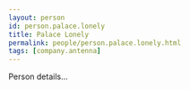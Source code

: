 ```yaml
---
layout: person
id: person.palace.lonely
title: Palace Lonely
permalink: people/person.palace.lonely.html
tags: [company.antenna]
---
```


Person details...